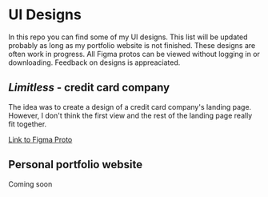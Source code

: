 # UI Designs
In this repo you can find some of my UI designs. This list will be updated probably as long as my portfolio website is not finished. These designs are often work in progress. All Figma protos can be viewed without logging in or downloading. Feedback on designs is appreaciated.


## *Limitless* - credit card company
The idea was to create a design of a credit card company's landing page. However, I don't think the first view and the rest of the landing page really fit together.

[Link to Figma Proto](https://www.figma.com/proto/OaNplYxwFWuZUmJM3KuMF5/limitless?type=design&node-id=16-83&t=w1wjj4IydPQwKno0-0&scaling=min-zoom&page-id=0:1)

## Personal portfolio website
Coming soon
